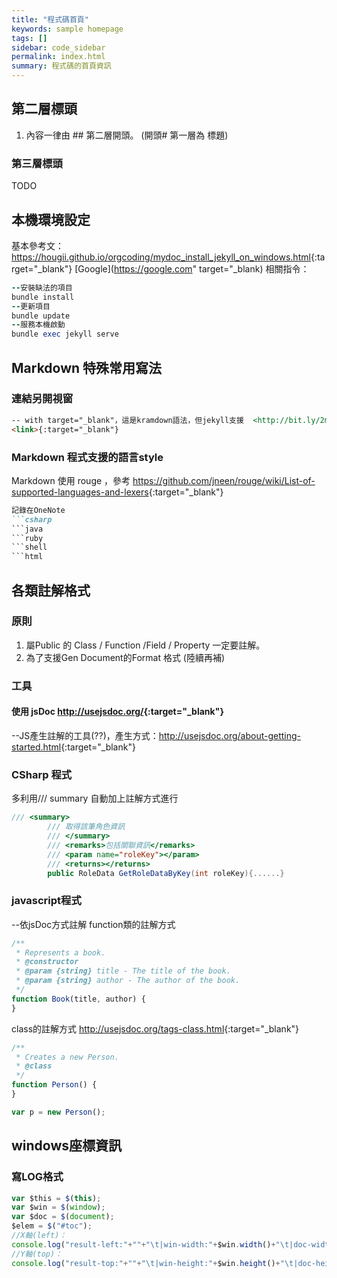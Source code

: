 ```yaml
---
title: "程式碼首頁"
keywords: sample homepage
tags: []
sidebar: code_sidebar
permalink: index.html
summary: 程式碼的首頁資訊
---
```

## 第二層標頭
1. 內容一律由 ## 第二層開頭。 (開頭# 第一層為 標題)

### 第三層標頭
TODO

## 本機環境設定
基本參考文： <https://hougii.github.io/orgcoding/mydoc_install_jekyll_on_windows.html>{:target="_blank"}
[Google](https://google.com" target="_blank)
相關指令：
```ruby
--安裝缺法的項目
bundle install 
--更新項目
bundle update
--服務本機啟動
bundle exec jekyll serve
```

## Markdown 特殊常用寫法
### 連結另開視窗
```markdown
-- with target="_blank"，這是kramdown語法，但jekyll支援  <http://bit.ly/2m840QG>{:target="_blank"}
<link>{:target="_blank"}
```
### Markdown 程式支援的語言style
Markdown 使用 rouge ，參考 <https://github.com/jneen/rouge/wiki/List-of-supported-languages-and-lexers>{:target="_blank"}
```markdown
記錄在OneNote
```csharp
```java
```ruby
```shell
```html
```

## 各類註解格式
### 原則
1. 屬Public 的 Class / Function /Field / Property 一定要註解。
2. 為了支援Gen Document的Format 格式
(陸續再補)

### 工具
#### 使用 jsDoc  <http://usejsdoc.org/>{:target="_blank"}
--JS產生註解的工具(??)，產生方式：<http://usejsdoc.org/about-getting-started.html>{:target="_blank"}

### CSharp 程式
多利用/// summary 自動加上註解方式進行
```csharp
/// <summary>
        /// 取得該筆角色資訊
        /// </summary>
        /// <remarks>包括關聯資訊</remarks>
        /// <param name="roleKey"></param>
        /// <returns></returns>
        public RoleData GetRoleDataByKey(int roleKey){......}
```

### javascript程式
--依jsDoc方式註解
function類的註解方式
```js
/**
 * Represents a book.
 * @constructor
 * @param {string} title - The title of the book.
 * @param {string} author - The author of the book.
 */
function Book(title, author) {
}
```
class的註解方式 <http://usejsdoc.org/tags-class.html>{:target="_blank"}
```js
/**
 * Creates a new Person.
 * @class
 */
function Person() {
}

var p = new Person();
```

## windows座標資訊
### 寫LOG格式
```js
var $this = $(this);
var $win = $(window);
var $doc = $(document);
$elem = $("#toc");
//X軸(left)：
console.log("result-left:"+""+"\t|win-width:"+$win.width()+"\t|doc-width:"+$doc.width()+"\t|scroll-left:"+parseInt($win.scrollLeft())+"\t|this-width:"+$this.width()+"\t|elem-width:"+$elem.width()+"\t|elem-offset-left:"+parseInt($elem.offset().left));
//Y軸(top)：
console.log("result-top:"+""+"\t|win-height:"+$win.height()+"\t|doc-height:"+$doc.height()+"\t|scroll-top:"+parseInt($win.scrollTop())+"\t|this-height:"+$this.height()+"\t|elem-height:"+$elem.height()+"\t|elem-offset-top:"+parseInt($elem.offset().top));

```
